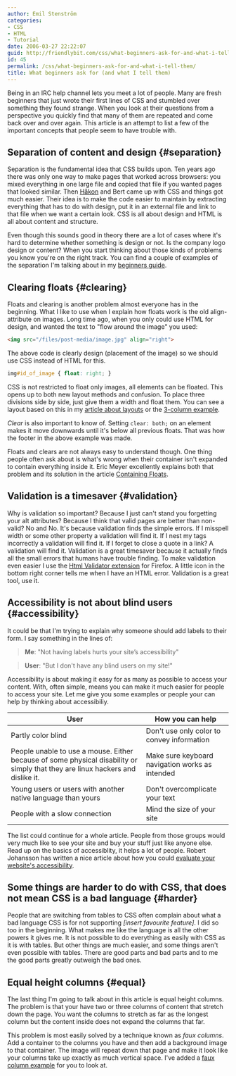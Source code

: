 ```yaml
---
author: Emil Stenström
categories:
- CSS
- HTML
- Tutorial
date: 2006-03-27 22:22:07
guid: http://friendlybit.com/css/what-beginners-ask-for-and-what-i-tell-them/
id: 45
permalink: /css/what-beginners-ask-for-and-what-i-tell-them/
title: What beginners ask for (and what I tell them)
---
```


Being in an IRC help channel lets you meet a lot of people. Many are fresh beginners that just wrote their first lines of CSS and stumbled over something they found strange. When you look at their questions from a perspective you quickly find that many of them are repeated and come back over and over again. This article is an attempt to list a few of the important concepts that people seem to have trouble with.

## Separation of content and design {#separation}

Separation is the fundamental idea that CSS builds upon. Ten years ago there was only one way to make pages that worked across browsers: you mixed everything in one large file and copied that file if you wanted pages that looked similar. Then [Håkon](/css/interview-why-did-css-succeed/ "Interview with Håkon Wium Lie") and Bert came up with CSS and things got much easier. Their idea is to make the code easier to maintain by extracting everything that has to do with design, put it in an external file and link to that file when we want a certain look. CSS is all about design and HTML is all about content and structure.

Even though this sounds good in theory there are a lot of cases where it's hard to determine whether something is design or not. Is the company logo design or content? When you start thinking about those kinds of problems you know you're on the right track. You can find a couple of examples of the separation I'm talking about in my [beginners guide](/css/beginners-guide-to-css-and-standards/).

## Clearing floats {#clearing}

Floats and clearing is another problem almost everyone has in the beginning. What I like to use when I explain how floats work is the old align-attribute on images. Long time ago, when you only could use HTML for design, and wanted the text to "flow around the image" you used:

```html {.incorrect}
<img src="/files/post-media/image.jpg" align="right">
```

The above code is clearly design (placement of the image) so we should use CSS instead of HTML for this.

```css {.correct}
img#id_of_image { float: right; }
```

CSS is not restricted to float only images, all elements can be floated. This opens up to both new layout methods and confusion. To place three divisions side by side, just give them a width and float them. You can see a layout based on this in my [article about layouts](/css/simple-css-templates/) or the [3-column example](/files/templates/?style=3columns_float_float_float&cols=3).

_Clear_ is also important to know of. Setting `clear: both;` on an element makes it move downwards until it's below all previous floats. That was how the footer in the above example was made.

Floats and clears are not always easy to understand though. One thing people often ask about is what's wrong when their container isn't expanded to contain everything inside it. Eric Meyer excellently explains both that problem and its solution in the article [Containing Floats](http://www.complexspiral.com/publications/containing-floats/).

## Validation is a timesaver {#validation}

Why is validation so important? Because I just can't stand you forgetting your alt attributes? Because I think that valid pages are better than non-valid? No and No. It's because validation finds the simple errors. If I misspell width or some other property a validation will find it. If I nest my tags incorrectly a validation will find it. If I forget to close a quote in a link? A validation will find it. Validation is a great timesaver because it actually finds all the small errors that humans have trouble finding. To make validation even easier I use the [Html Validator extension](http://users.skynet.be/mgueury/mozilla/) for Firefox. A little icon in the bottom right corner tells me when I have an HTML error. Validation is a great tool, use it.

## Accessibility is not about blind users {#accessibility}

It could be that I'm trying to explain why someone should add labels to their form. I say something in the lines of:

> **Me**: "Not having labels hurts your site’s accessibility"

> **User**: "But I don't have any blind users on my site!"

Accessibility is about making it easy for as many as possible to access your content. With, often simple, means you can make it much easier for people to access your site. Let me give you some examples or people your can help by thinking about accessibiliy.

| User                                                                                                                            | How you can help                                 |
| ------------------------------------------------------------------------------------------------------------------------------ | ------------------------------------------------ |
| Partly color blind                                                                                                             | Don't use only color to convey information |
| People unable to use a mouse. Either because of some physical disability or simply that they are linux hackers and dislike it. | Make sure keyboard navigation works as intended  |
| Young users or users with another native language than yours                                                                   | Don't overcomplicate your text             |
| People with a slow connection                                                                                                  | Mind the size of your site                       |

The list could continue for a whole article. People from those groups would very much like to see your site and buy your stuff just like anyone else. Read up on the basics of accessiblity, it helps a lot of people. Robert Johansson has written a nice article about how you could [evaluate your website's accessibility](http://www.456bereastreet.com/archive/200603/evaluating_website_accessibility_part_1_background_and_preparation/).

## Some things are harder to do with CSS, that does not mean CSS is a bad language {#harder}

People that are switching from tables to CSS often complain about what a bad language CSS is for not supporting _[insert favourite feature]_. I did so too in the beginning. What makes me like the language is all the other powers it gives me. It is not possible to do everything as easily with CSS as it is with tables. But other things are much easier, and some things aren't even possible with tables. There are good parts and bad parts and to me the good parts greatly outweigh the bad ones.

## Equal height columns {#equal}

The last thing I'm going to talk about in this article is equal height columns. The problem is that your have two or three columns of content that stretch down the page. You want the columns to stretch as far as the longest column but the content inside does not expand the columns that far.

This problem is most easily solved by a technique known as _faux columns_. Add a container to the columns you have and then add a background image to that container. The image will repeat down that page and make it look like your columns take up exactly as much vertical space. I've added a [faux column example](/files/templates/?style=faux_columns&cols=3&nofooter=1) for you to look at.
